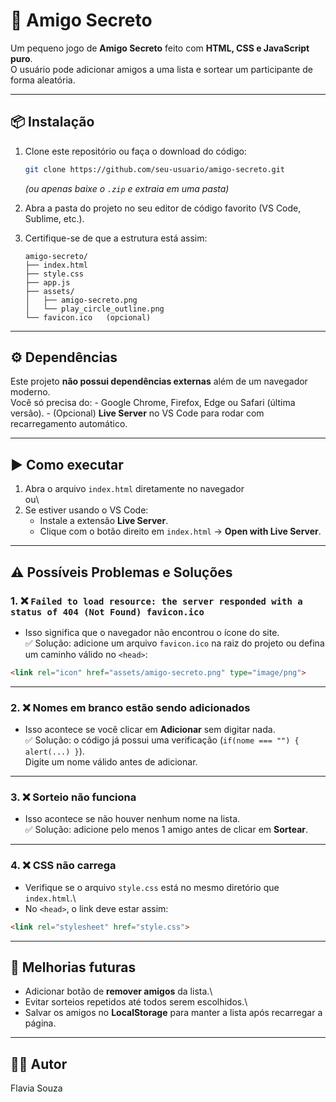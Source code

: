 # 🎁 Amigo Secreto

Um pequeno jogo de **Amigo Secreto** feito com **HTML, CSS e JavaScript
puro**.\
O usuário pode adicionar amigos a uma lista e sortear um participante de
forma aleatória.

------------------------------------------------------------------------

## 📦 Instalação

1.  Clone este repositório ou faça o download do código:

    ``` bash
    git clone https://github.com/seu-usuario/amigo-secreto.git
    ```

    *(ou apenas baixe o `.zip` e extraia em uma pasta)*

2.  Abra a pasta do projeto no seu editor de código favorito (VS Code,
    Sublime, etc.).

3.  Certifique-se de que a estrutura está assim:

        amigo-secreto/
        ├── index.html
        ├── style.css
        ├── app.js
        ├── assets/
        │   ├── amigo-secreto.png
        │   └── play_circle_outline.png
        └── favicon.ico   (opcional)

------------------------------------------------------------------------

## ⚙️ Dependências

Este projeto **não possui dependências externas** além de um navegador
moderno.\
Você só precisa do: - Google Chrome, Firefox, Edge ou Safari (última
versão). - (Opcional) **Live Server** no VS Code para rodar com
recarregamento automático.

------------------------------------------------------------------------

## ▶️ Como executar

1.  Abra o arquivo `index.html` diretamente no navegador\
    ou\
2.  Se estiver usando o VS Code:
    -   Instale a extensão **Live Server**.
    -   Clique com o botão direito em `index.html` → **Open with Live
        Server**.


------------------------------------------------------------------------

## ⚠️ Possíveis Problemas e Soluções

### 1. ❌ `Failed to load resource: the server responded with a status of 404 (Not Found) favicon.ico`

-   Isso significa que o navegador não encontrou o ícone do site.\
    ✅ Solução: adicione um arquivo `favicon.ico` na raiz do projeto ou
    defina um caminho válido no `<head>`:

``` html
<link rel="icon" href="assets/amigo-secreto.png" type="image/png">
```

------------------------------------------------------------------------

### 2. ❌ Nomes em branco estão sendo adicionados

-   Isso acontece se você clicar em **Adicionar** sem digitar nada.\
    ✅ Solução: o código já possui uma verificação
    (`if(nome === "") { alert(...) }`).\
    Digite um nome válido antes de adicionar.

------------------------------------------------------------------------

### 3. ❌ Sorteio não funciona

-   Isso acontece se não houver nenhum nome na lista.\
    ✅ Solução: adicione pelo menos 1 amigo antes de clicar em
    **Sortear**.

------------------------------------------------------------------------

### 4. ❌ CSS não carrega

-   Verifique se o arquivo `style.css` está no mesmo diretório que
    `index.html`.\
-   No `<head>`, o link deve estar assim:

``` html
<link rel="stylesheet" href="style.css">
```

------------------------------------------------------------------------

## 📖 Melhorias futuras

-   Adicionar botão de **remover amigos** da lista.\
-   Evitar sorteios repetidos até todos serem escolhidos.\
-   Salvar os amigos no **LocalStorage** para manter a lista após
    recarregar a página.

------------------------------------------------------------------------

## 👨‍💻 Autor

Flavia Souza
